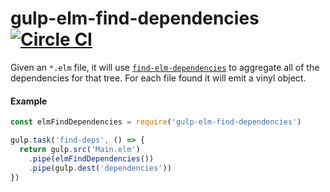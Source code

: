# gulp-elm-find-dependencies [![Circle CI](https://circleci.com/gh/farism/gulp-elm-find-dependencies/tree/master.svg?style=svg)](https://circleci.com/gh/farism/gulp-elm-find-dependencies/tree/master)

Given an `*.elm` file, it will use [`find-elm-dependencies`](https://github.com/NoRedInk/find-elm-dependencies) to aggregate all of the dependencies for that tree. For each file found it will emit a vinyl object.

#### Example

```js
const elmFindDependencies = require('gulp-elm-find-dependencies')

gulp.task('find-deps', () => {
  return gulp.src('Main.elm')
    .pipe(elmFindDependencies())
    .pipe(gulp.dest('dependencies'))
})
```
